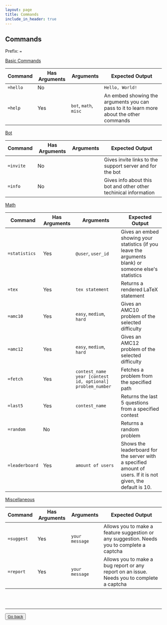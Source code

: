 ```yaml
---
layout: page
title: Commands
include_in_header: true
---
```


## Commands

Prefix: `=`

<u>Basic Commands</u>
<br>

| Command | Has Arguments | Arguments | Expected Output |
| --- | --- | --- | --- |
| `=hello` | No |  | `Hello, World!` |
| `=help` | Yes | `bot`, `math`, `misc` | An embed showing the arguments you can pass to it to learn more about the other commands |

<u>Bot</u>
<br>

| Command | Has Arguments | Arguments | Expected Output |
| --- | --- | --- | --- |
| `=invite` | No |  | Gives invite links to the support server and for the bot |
| `=info` | No |  | Gives info about this bot and other other techinical information |

<u>Math</u>
<br>

| Command | Has Arguments | Arguments | Expected Output |
| --- | --- | --- | --- |
| `=statistics` | Yes | `@user`, `user_id` | Gives an embed showing your statistics (if you leave the arguments blank) or someone else's statistics |
| `=tex` | Yes | `tex statement` | Returns a rendered LaTeX statement |
| `=amc10` | Yes | `easy`, `medium`, `hard` | Gives an AMC10 problem of the selected difficulty |
| `=amc12` | Yes | `easy`, `medium`, `hard` | Gives an AMC12 problem of the selected difficulty |
| `=fetch` | Yes | `contest_name year [contest id, optional] problem_number` | Fetches a problem from the specified path |
| `=last5` | Yes | `contest_name` | Returns the last 5 questions from a specified contest |
| `=random` | No |  | Returns a random problem |
| `=leaderboard` | Yes | `amount of users` | Shows the leaderboard for the server with a specified amount of users. If it is not given, the default is 10. |

<u>Miscellaneous</u>
<br>

| Command | Has Arguments | Arguments | Expected Output |
| --- | --- | --- | --- |
| `=suggest` | Yes | `your message` | Allows you to make a feature suggestion or any suggestion. Needs you to complete a captcha |
| `=report` | Yes | `your message` | Allows you to make a bug report or any report on an issue. Needs you to complete a captcha |

<br>
<br>
<hr>

<button class="button is-large"><a href="{{ site.base_url }}/">Go back</a></button>